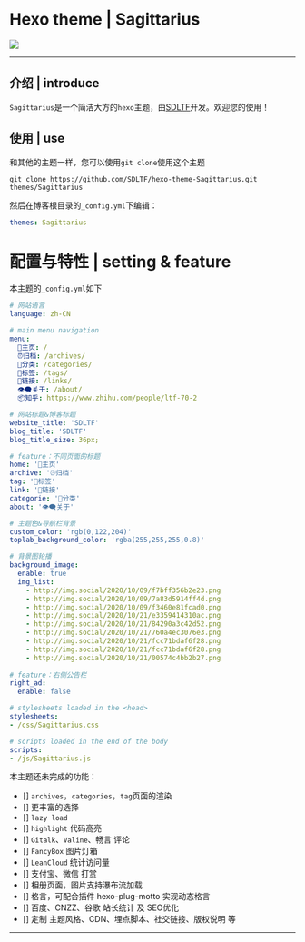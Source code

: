 # Hexo theme | Sagittarius

![](http://img.social/2020/10/09/26f625336a951.png)


---
## 介绍 | introduce
``Sagittarius``是一个简洁大方的``hexo``主题，由[SDLTF](https://sdltf.info)开发。欢迎您的使用！


## 使用 | use
和其他的主题一样，您可以使用``git clone``使用这个主题

```git
git clone https://github.com/SDLTF/hexo-theme-Sagittarius.git themes/Sagittarius
```

然后在博客根目录的``_config.yml``下编辑：
```yml
themes: Sagittarius
```

# 配置与特性 | setting & feature

本主题的``_config.yml``如下
```yml
# 网站语言
language: zh-CN

# main menu navigation
menu:
  📖主页: /
  ⏰归档: /archives/
  📂分类: /categories/
  🔖标签: /tags/
  🔗链接: /links/
  👁‍🗨关于: /about/
  📦知乎: https://www.zhihu.com/people/ltf-70-2

# 网站标题&博客标题
website_title: 'SDLTF'
blog_title: 'SDLTF'
blog_title_size: 36px;

# feature：不同页面的标题
home: '📖主页'
archive: '⏰归档'
tag: '🔖标签'
link: '🔗链接'
categorie: '📂分类'
about: '👁‍🗨关于'

# 主题色&导航栏背景
custom_color: 'rgb(0,122,204)'
toplab_background_color: 'rgba(255,255,255,0.8)'

# 背景图轮播
background_image:
  enable: true
  img_list:
    - http://img.social/2020/10/09/f7bff356b2e23.png
    - http://img.social/2020/10/09/7a83d5914ff4d.png
    - http://img.social/2020/10/09/f3460e81fcad0.png
    - http://img.social/2020/10/21/e3359414310ac.png
    - http://img.social/2020/10/21/84290a3c42d52.png
    - http://img.social/2020/10/21/760a4ec3076e3.png
    - http://img.social/2020/10/21/fcc71bdaf6f28.png
    - http://img.social/2020/10/21/fcc71bdaf6f28.png
    - http://img.social/2020/10/21/00574c4bb2b27.png
    
# feature：右侧公告栏
right_ad:
  enable: false

# stylesheets loaded in the <head>
stylesheets:
- /css/Sagittarius.css

# scripts loaded in the end of the body
scripts:
- /js/Sagittarius.js

```

本主题还未完成的功能：

- [] ``archives``，``categories``，``tag``页面的渲染
- [] 更丰富的选择
- [] ``lazy load``
- [] ``highlight`` 代码高亮
- [] ``Gitalk``、``Valine``、畅言 评论
- [] ``FancyBox`` 图片灯箱
- [] ``LeanCloud`` 统计访问量
- [] 支付宝、微信 打赏
- [] 相册页面，图片支持瀑布流加载
- [] 格言，可配合插件 hexo-plug-motto 实现动态格言
- [] 百度、CNZZ、谷歌 站长统计 及 SEO优化
- [] 定制 主题风格、CDN、埋点脚本、社交链接、版权说明 等

---
